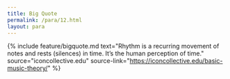 ```yaml
---
title: Big Quote
permalink: /para/12.html
layout: para
---
```



{% include feature/bigquote.md text="Rhythm is a recurring movement of notes and rests (silences) in time. It’s the human perception of time." source="iconcollective.edu" source-link="https://iconcollective.edu/basic-music-theory/" %}

<!--Code for epigraph: 

```{% raw %}{% include feature/quote.md text="Our last day in camp. The order to get ready for an early start tomorrow has gone forth, and we must leave our delightful wild life and return to the land of boiled shirts and stovepipe hats." objectid="beinecke-pdf" source="Page 28"%}{% endraw %} ```-->
